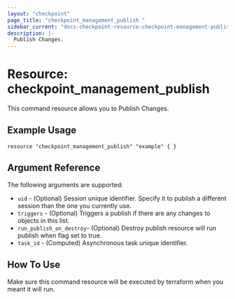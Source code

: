 ```yaml
---
layout: "checkpoint"
page_title: "checkpoint_management_publish "
sidebar_current: "docs-checkpoint-resource-checkpoint-management-publish"
description: |-
  Publish Changes.
---
```


# Resource: checkpoint_management_publish

This command resource allows you to Publish Changes.

## Example Usage

```hcl
resource "checkpoint_management_publish" "example" { }
```

## Argument Reference

The following arguments are supported:

* `uid` - (Optional) Session unique identifier. Specify it to publish a different session than the one you currently use.
* `triggers` - (Optional) Triggers a publish if there are any changes to objects in this list.
* `run_publish_on_destroy`- (Optional) Destroy publish resource will run publish when flag set to true.
* `task_id` - (Computed) Asynchronous task unique identifier.


## How To Use
Make sure this command resource will be executed by terraform when you meant it will run.  